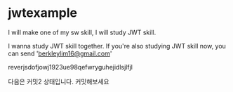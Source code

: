# jwtexample
I will make one of my sw skill, I will study JWT skill.

I wanna study JWT skill together.
If you're also studying JWT skill now, you can send 'berkleylim16@gmail.com'


reverjsdofjowj1923ue98qefwryguhejidlsjlfjl

다음은 커밋2 상태입니다. 커밋해보세요
